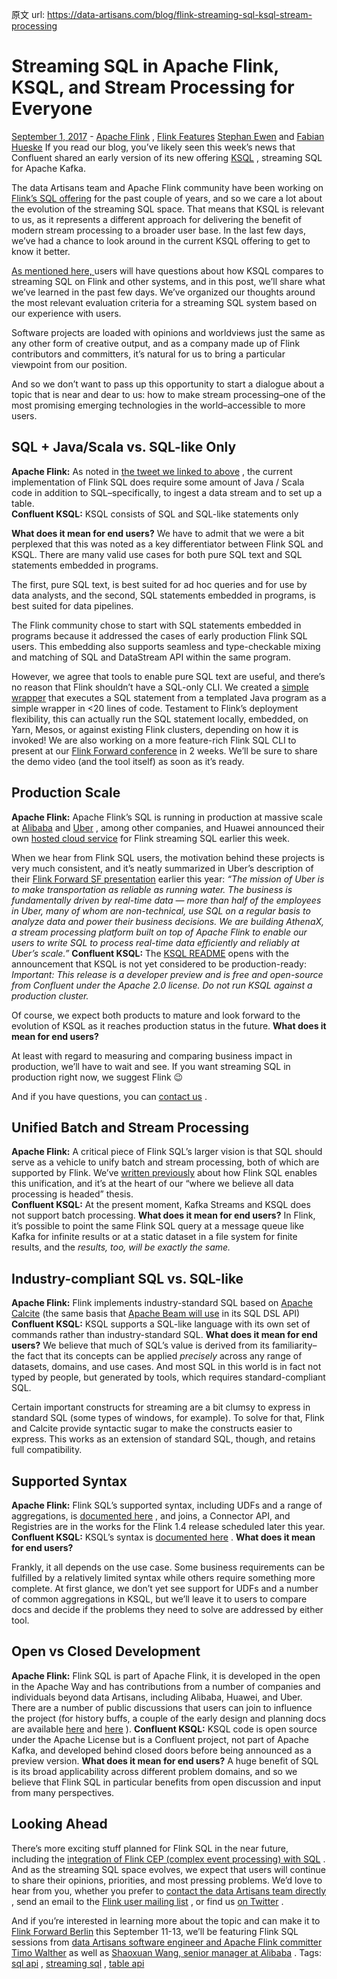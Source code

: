 原文 url:	https://data-artisans.com/blog/flink-streaming-sql-ksql-stream-processing

# Streaming SQL in Apache Flink, KSQL, and Stream Processing for Everyone

[September 1, 2017](https://data-artisans.com/blog/2017/09/01) - [Apache Flink](https://data-artisans.com/blog/category/apache-flink) , [Flink Features](https://data-artisans.com/blog/category/flink-features)
[Stephan Ewen](https://data-artisans.com/blog/author/stephan) and [Fabian Hueske](https://data-artisans.com/blog/author/fabian)
If you read our blog, you’ve likely seen this week’s news that Confluent shared an early version of its new offering
[KSQL](https://www.confluent.io/product/ksql/)
, streaming SQL for Apache Kafka.

 The data Artisans team and Apache Flink community have been working on
[Flink’s SQL offering](https://ci.apache.org/projects/flink/flink-docs-release-1.3/dev/table/index.html)
for the past couple of years, and so we care a lot about the evolution of the streaming SQL space. That means that KSQL is relevant to us, as it represents a different approach for delivering the benefit of modern stream processing to a broader user base. In the last few days, we’ve had a chance to look around in the current KSQL offering to get to know it better.

 [As mentioned here, ](https://twitter.com/miguno/status/902890979128107008)
users will have questions
about how KSQL compares to streaming SQL on Flink and other systems, and in this post, we’ll share what we’ve learned in the past few days. We’ve organized our thoughts around the most relevant evaluation criteria for a streaming SQL system based on our experience with users.

 Software projects are loaded with opinions and worldviews just the same as any other form of creative output, and as a company made up of Flink contributors and committers, it’s natural for us to bring a particular viewpoint from our position.

 And so we don’t want to pass up this opportunity to start a dialogue about a topic that is near and dear to us: how to make stream processing–one of the most promising emerging technologies in the world–accessible to more users.

## SQL + Java/Scala vs. SQL-like Only

**Apache Flink:**
As noted in [the tweet we linked to above](https://twitter.com/miguno/status/902890979128107008) , the current implementation of Flink SQL does require some amount of Java / Scala code in addition to SQL–specifically, to ingest a data stream and to set up a table.  
**Confluent KSQL:**
KSQL consists of SQL and SQL-like statements only 

**What does it mean for end users?**
We have to admit that we were a bit perplexed that this was noted as a key differentiator between Flink SQL and KSQL. There are many valid use cases for both pure SQL text and SQL statements embedded in programs.

 The first, pure SQL text, is best suited for ad hoc queries and for use by data analysts, and the second, SQL statements embedded in programs, is best suited for data pipelines.

 The Flink community chose to start with SQL statements embedded in programs because it addressed the cases of early production Flink SQL users. This embedding also supports seamless and type-checkable mixing and matching of SQL and DataStream API within the same program.

 However, we agree that tools to enable pure SQL text are useful, and there’s no reason that Flink shouldn’t have a SQL-only CLI. We created a
[simple wrapper](https://github.com/StephanEwen/incubator-flink/blob/sql_cli/flink-examples/flink-examples-table/src/main/java/org/apache/flink/table/examples/java/SqlCli.java)
that executes a SQL statement from a templated Java program as a simple wrapper in <20 lines of code. Testament to Flink’s deployment flexibility, this can actually run the SQL statement locally, embedded, on Yarn, Mesos, or against existing Flink clusters, depending on how it is invoked! We are also working on a more feature-rich Flink SQL CLI to present at our
[Flink Forward conference](http://berlin.flink-forward.org)
in 2 weeks. We’ll be sure to share the demo video (and the tool itself) as soon as it’s ready.

## Production Scale

**Apache Flink:**
Apache Flink’s SQL is running in production at massive scale at
[Alibaba](https://berlin.flink-forward.org/kb_sessions/large-scale-stream-processing-with-blink-sql-at-alibaba/)
and
[Uber](http://sf.flink-forward.org/kb_sessions/athenax-ubers-streaming-processing-platform-on-flink/)
, among other companies, and Huawei announced their own
[hosted cloud service](http://www.hwclouds.com/product/stream.html)
for Flink streaming SQL earlier this week. 

When we hear from Flink SQL users, the motivation behind these projects is very much consistent, and it’s neatly summarized in Uber’s description of their
[Flink Forward SF presentation](http://sf.flink-forward.org/kb_sessions/athenax-ubers-streaming-processing-platform-on-flink/)
earlier this year:
*“The mission of Uber is to make transportation as reliable as running water. The business is fundamentally driven by real-time data — more than half of the employees in Uber, many of whom are non-technical, use SQL on a regular basis to analyze data and power their business decisions. We are building AthenaX, a stream processing platform built on top of Apache Flink to enable our users to write SQL to process real-time data efficiently and reliably at Uber’s scale.”*
**Confluent KSQL:**
The
[KSQL README](https://github.com/confluentinc/ksql/blob/0.1.x/README.md)
opens with the announcement that KSQL is not yet considered to be production-ready:
*Important: This release is a developer preview and is free and open-source from Confluent under the Apache 2.0 license. Do not run KSQL against a production cluster.*

 Of course, we expect both products to mature and look forward to the evolution of KSQL as it reaches production status in the future.
**What does it mean for end users?**

 At least with regard to measuring and comparing business impact in production, we’ll have to wait and see. If you want streaming SQL in production right now, we suggest Flink 😉 
 
 And if you have questions, you can
[contact us](https://data-artisans.com/contact)
.

## Unified Batch and Stream Processing

**Apache Flink:**
A critical piece of Flink SQL’s larger vision is that SQL should serve as a vehicle to unify batch and stream processing, both of which are supported by Flink. We’ve
[written previously](https://data-artisans.com/blog/flink-table-sql-api-update)
about how Flink SQL enables this unification, and it’s at the heart of our “where we believe all data processing is headed” thesis.  
**Confluent KSQL:**
At the present moment, Kafka Streams and KSQL does not support batch processing.
**What does it mean for end users?**
In Flink, it’s possible to point the same Flink SQL query at a message queue like Kafka for infinite results or at  a static dataset in a file system for finite results, and the
*results, too, will be exactly the same.*

## Industry-compliant SQL vs. SQL-like

**Apache Flink:**
Flink implements industry-standard SQL based on
[Apache Calcite](http://calcite.apache.org)
(the same basis that
[Apache Beam will use](https://beam.apache.org/documentation/dsls/sql/)
in its SQL DSL API)
**Confluent KSQL:**
KSQL supports a SQL-like language with its own set of commands rather than industry-standard SQL.
**What does it mean for end users?**
We believe that much of SQL’s value is derived from its familiarity–the fact that its concepts can be applied
*precisely*
across any range of datasets, domains, and use cases. And most SQL in this world is in fact not typed by people, but generated by tools, which requires standard-compliant SQL.

 Certain important constructs for streaming are a bit clumsy to express in standard SQL (some types of windows, for example). To solve for that, Flink and Calcite provide syntactic sugar to make the constructs easier to express. This works as an extension of standard SQL, though, and retains full compatibility.

## Supported Syntax

**Apache Flink:**
Flink SQL’s supported syntax, including UDFs and a range of aggregations, is
[documented here](https://ci.apache.org/projects/flink/flink-docs-release-1.3/dev/table/sql.html#supported-syntax)
, and joins, a Connector API, and Registries are in the works for the Flink 1.4 release scheduled later this year.
**Confluent KSQL:**
KSQL’s syntax is
[documented here](https://github.com/confluentinc/ksql/blob/0.1.x/docs/syntax-reference.md#ksql-statements)
.
**What does it mean for end users?**

 Frankly, it all depends on the use case. Some business requirements can be fulfilled by a relatively limited syntax while others require something more complete. At first glance, we don’t yet see support for UDFs and a number of common aggregations in KSQL, but we’ll leave it to users to compare docs and decide if the problems they need to solve are addressed by either tool.

## Open vs Closed Development

**Apache Flink:**
Flink SQL is part of Apache Flink, it is developed in the open in the Apache Way and has contributions from a number of companies and individuals beyond data Artisans, including Alibaba, Huawei, and Uber. There are a number of public discussions that users can join to influence the project (for history buffs, a couple of the early design and planning docs are available [here](https://docs.google.com/document/d/1qVVt_16kdaZQ8RTfA_f4konQPW4tnl8THw6rzGUdaqU/edit#)  and [here](https://docs.google.com/document/d/1sITIShmJMGegzAjGqFuwiN_iw1urwykKsLiacokxSw0/edit#heading=h.kdgexc4bw670) ).
**Confluent KSQL:**
KSQL code is open source under the Apache License but is a Confluent project, not part of Apache Kafka, and developed behind closed doors before being announced as a preview version.
**What does it mean for end users?**
A huge benefit of SQL is its broad applicability across different problem domains, and so we believe that Flink SQL in particular benefits from open discussion and input from many perspectives.

## Looking Ahead

There’s more exciting stuff planned for Flink SQL in the near future, including the [integration of Flink CEP (complex event processing) with SQL](https://cwiki.apache.org/confluence/display/FLINK/FLIP-20%3A+Integration+of+SQL+and+CEP) . And as the streaming SQL space evolves, we expect that users will continue to share their opinions, priorities, and most pressing problems. We’d love to hear from you, whether you prefer to
[contact the data Artisans team directly](https://data-artisans.com/contact)
, send an email to the
[Flink user mailing list](http://flink.apache.org/community.html#mailing-lists)
, or find us
[on Twitter](https://twitter.com/dataArtisans)
. 

And if you’re interested in learning more about the topic and can make it to [Flink Forward Berlin](https://berlin.flink-forward.org/#tickets) this September 11-13, we’ll be featuring Flink SQL sessions from
[data Artisans software engineer and Apache Flink committer Timo Walther](https://berlin.flink-forward.org/kb_sessions/from-streams-to-tables-and-back-again-a-demo-of-flinks-table-sql-api/)
as well as
[Shaoxuan Wang, senior manager at Alibaba](https://berlin.flink-forward.org/kb_sessions/large-scale-stream-processing-with-blink-sql-at-alibaba/)
.
Tags: [sql api](https://data-artisans.com/blog/tag/sql-api) , [streaming sql](https://data-artisans.com/blog/tag/streaming-sql) , [table api](https://data-artisans.com/blog/tag/table-api)